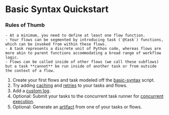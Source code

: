 # Basic Syntax Quickstart

### Rules of Thumb
    - At a minimum, you need to define at least one flow function.
    - Your flows can be segmented by introducing task (`@task`) functions, which can be invoked from within these flows.
    - A task represents a discrete unit of Python code, whereas flows are more akin to parent functions accommodating a broad range of workflow logic.
    - Flows can be called inside of other flows (we call these subflows) but a task **cannot** be run inside of another task or from outside the context of a flow.

1. Create your first flows and task modeled off the [basic-syntax](basic_syntax.py) script.
2. Try adding [caching](caching_tasks.py) and [retries](retries.py) to your tasks and flows.
3. Add a [custom log](custom_logs.py).
4. Optional: Submit your tasks to the concurrent task runner for [concurrent execution](concurrent_tasks.py).
5. Optional: Generate an [artifact](prefect_artifact.py) from one of your tasks or flows.